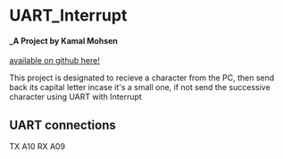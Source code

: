 # **UART_Interrupt**

#### _A Project by Kamal Mohsen

[available on github here!](https://github.com/16KMK/Siemens_Task.git)

This project is designated to recieve a character from the PC, 
then send back its capital letter incase it's a small one, 
if not send the successive character using UART with Interrupt 


## UART connections
TX A10
RX A09
